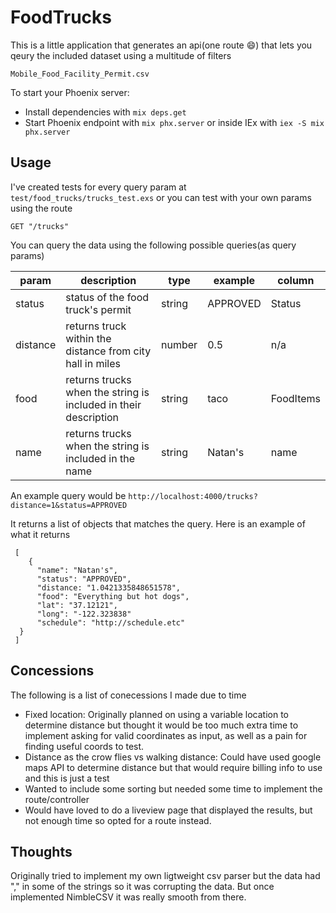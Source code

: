 # FoodTrucks
This is a little application that generates an api(one route 😄) that lets you qeury the included dataset using a multitude of filters

`Mobile_Food_Facility_Permit.csv`

To start your Phoenix server:

  * Install dependencies with `mix deps.get`
  * Start Phoenix endpoint with `mix phx.server` or inside IEx with `iex -S mix phx.server`

## Usage
I've created tests for every query param at `test/food_trucks/trucks_test.exs` or you can test with your own params using the route

`GET "/trucks"`

You can query the data using the following possible queries(as query params)

| param    | description                                                     | type   | example  | column    |
|----------|-----------------------------------------------------------------|--------|----------|-----------|
| status   | status of the food truck's permit                               | string | APPROVED | Status    |
| distance | returns truck within the distance from city hall in miles       | number | 0.5      | n/a       |
| food     | returns trucks when the string is included in their description | string | taco     | FoodItems |
| name     | returns trucks when the string is included in the name          | string | Natan's  | name      |

An example query would be `http://localhost:4000/trucks?distance=1&status=APPROVED`

It returns a list of objects that matches the query. Here is an example of what it returns

```
 [
    {
      "name": "Natan's",
      "status": "APPROVED",
      "distance: "1.0421335848651578",
      "food": "Everything but hot dogs",
      "lat": "37.12121",
      "long": "-122.323838"
      "schedule": "http://schedule.etc"
  }
 ]
```

## Concessions
The following is a list of conecessions I made due to time

* Fixed location: Originally planned on using a variable location to determine distance but thought it would be too much extra time to implement asking for valid coordinates as input, as well as a pain for finding useful coords to test.
* Distance as the crow flies vs walking distance: Could have used google maps API to determine distance but that would require billing info to use and this is just a test
* Wanted to include some sorting but needed some time to implement the route/controller
* Would have loved to do a liveview page that displayed the results, but not enough time so opted for a route instead.

## Thoughts
Originally tried to implement my own ligtweight csv parser but the data had "," in some of the strings so it was corrupting the data. But once implemented NimbleCSV it was really smooth from there.


